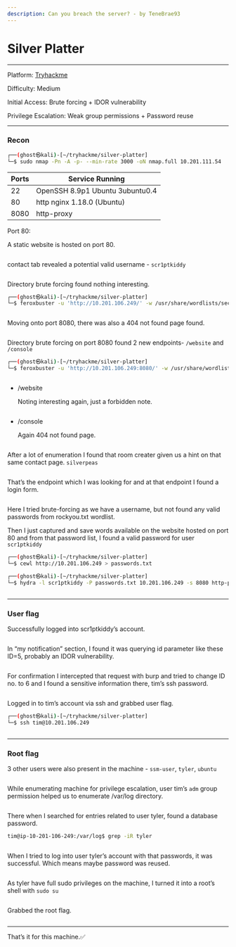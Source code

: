 ```yaml
---
description: Can you breach the server? - by TeneBrae93
---
```


# Silver Platter

***

Platform: [Tryhackme](https://tryhackme.com/room/silverplatter)

Difficulty: Medium

Initial Access: Brute forcing + IDOR vulnerability

Privilege Escalation: Weak group permissions + Password reuse

***

### Recon

```bash
┌──(ghost㉿kali)-[~/tryhackme/silver-platter]
└─$ sudo nmap -Pn -A -p- --min-rate 3000 -oN nmap.full 10.201.111.54
```

| Ports | Service Running                 |
| ----- | ------------------------------- |
| 22    | OpenSSH 8.9p1 Ubuntu 3ubuntu0.4 |
| 80    | http nginx 1.18.0 (Ubuntu)      |
| 8080  | http-proxy                      |

Port 80:

A static website is hosted on port 80.

<figure><img src="../../.gitbook/assets/image.png" alt=""><figcaption></figcaption></figure>

contact tab revealed a potential valid username - `scr1ptkiddy`

<figure><img src="../../.gitbook/assets/image 6.png" alt=""><figcaption></figcaption></figure>

Directory brute forcing found nothing interesting.

```bash
┌──(ghost㉿kali)-[~/tryhackme/silver-platter]
└─$ feroxbuster -u 'http://10.201.106.249/' -w /usr/share/wordlists/seclists/Discovery/Web-Content/directory-list-lowercase-2.3-medium.txt
```

<figure><img src="../../.gitbook/assets/image 1.png" alt=""><figcaption></figcaption></figure>

Moving onto port 8080, there was also a 404 not found page found.

<figure><img src="../../.gitbook/assets/image 2.png" alt=""><figcaption></figcaption></figure>

Directory brute forcing on port 8080 found 2 new endpoints- `/website` and `/console`

```bash
┌──(ghost㉿kali)-[~/tryhackme/silver-platter]
└─$ feroxbuster -u 'http://10.201.106.249:8080/' -w /usr/share/wordlists/seclists/Discovery/Web-Content/directory-list-lowercase-2.3-medium.txt
```

<figure><img src="../../.gitbook/assets/image 3.png" alt=""><figcaption></figcaption></figure>

*   /website

    Noting interesting again, just a forbidden note.

<figure><img src="../../.gitbook/assets/image 4.png" alt=""><figcaption></figcaption></figure>

*   /console

    Again 404 not found page.

<figure><img src="../../.gitbook/assets/image 5.png" alt=""><figcaption></figcaption></figure>

After a lot of enumeration I found that room creater given us a hint on that same contact page. `silverpeas`

<figure><img src="../../.gitbook/assets/image 6.png" alt=""><figcaption></figcaption></figure>

That’s the endpoint which I was looking for and at that endpoint I found a login form.

<figure><img src="../../.gitbook/assets/image 7.png" alt=""><figcaption></figcaption></figure>

Here I tried brute-forcing as we have a username, but not found any valid passwords from rockyou.txt wordlist.

Then I just captured and save words available on the website hosted on port 80 and from that password list, I found a valid password for user `scr1ptkiddy`

```bash
┌──(ghost㉿kali)-[~/tryhackme/silver-platter]
└─$ cewl http://10.201.106.249 > passwords.txt
```

```bash
┌──(ghost㉿kali)-[~/tryhackme/silver-platter]
└─$ hydra -l scr1ptkiddy -P passwords.txt 10.201.106.249 -s 8080 http-post-form "/silverpeas/AuthenticationServlet:Login=^USER^&Password=^PASS^&DomainId=0:F=Login or password incorrect"
```

<figure><img src="../../.gitbook/assets/image 8.png" alt=""><figcaption></figcaption></figure>

***

### User flag

Successfully logged into scr1ptkiddy’s account.

<figure><img src="../../.gitbook/assets/image 9.png" alt=""><figcaption></figcaption></figure>

In “my notification” section, I found it was querying id parameter like these ID=5, probably an IDOR vulnerability.

<figure><img src="../../.gitbook/assets/image 10.png" alt=""><figcaption></figcaption></figure>

For confirmation I intercepted that request with burp and tried to change ID no. to 6 and I found a sensitive information there, tim’s ssh password.

<figure><img src="../../.gitbook/assets/image 11.png" alt=""><figcaption></figcaption></figure>

Logged in to tim’s account via ssh and grabbed user flag.

```bash
┌──(ghost㉿kali)-[~/tryhackme/silver-platter]
└─$ ssh tim@10.201.106.249
```

<figure><img src="../../.gitbook/assets/image 12.png" alt=""><figcaption></figcaption></figure>

***

### Root flag

3 other users were also present in the machine - `ssm-user`, `tyler`, `ubuntu`

<figure><img src="../../.gitbook/assets/image 13.png" alt=""><figcaption></figcaption></figure>

While enumerating machine for privilege escalation, user tim’s `adm` group permission helped us to enumerate /var/log directory.

<figure><img src="../../.gitbook/assets/image 14.png" alt=""><figcaption></figcaption></figure>

There when I searched for entries related to user tyler, found a database password.

```bash
tim@ip-10-201-106-249:/var/log$ grep -iR tyler
```

<figure><img src="../../.gitbook/assets/image 15.png" alt=""><figcaption></figcaption></figure>

When I tried to log into user tyler’s account with that passwords, it was successful. Which means maybe password was reused.

<figure><img src="../../.gitbook/assets/image 16.png" alt=""><figcaption></figcaption></figure>

As tyler have full sudo privileges on the machine, I turned it into a root’s shell with `sudo su`&#x20;

<figure><img src="../../.gitbook/assets/image 17.png" alt=""><figcaption></figcaption></figure>

Grabbed the root flag.

<figure><img src="../../.gitbook/assets/image 18.png" alt=""><figcaption></figcaption></figure>

***

That’s it for this machine.✅
